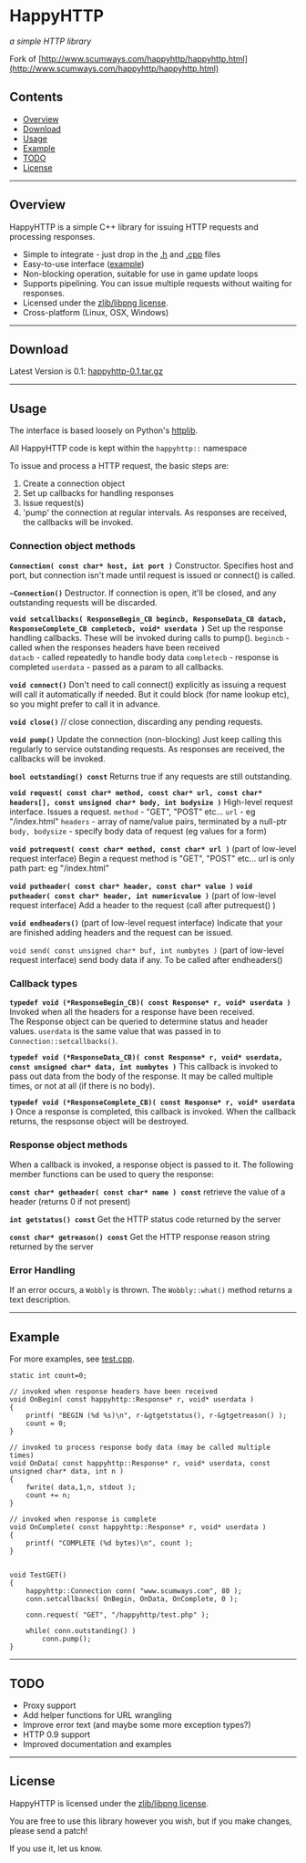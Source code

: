 HappyHTTP
=========

*a simple HTTP library*
 
 Fork of [http://www.scumways.com/happyhttp/happyhttp.html](http://www.scumways.com/happyhttp/happyhttp.html)

Contents
--------

-   [Overview](#overview)
-   [Download](#download)
-   [Usage](#usage)
-   [Example](#example)
-   [TODO](#todo)
-   [License](#license)

* * * * *

Overview
--------

HappyHTTP is a simple C++ library for issuing HTTP requests and
processing responses.

-   Simple to integrate - just drop in the [.h](happyhttp.h) and
    [.cpp](happyhttp.cpp) files
-   Easy-to-use interface ([example](#example))
-   Non-blocking operation, suitable for use in game update loops
-   Supports pipelining. You can issue multiple requests without waiting
    for responses.
-   Licensed under the [zlib/libpng
    license](http://www.opensource.org/licenses/zlib-license.php).
-   Cross-platform (Linux, OSX, Windows)

* * * * *

Download
--------

Latest Version is 0.1:
[happyhttp-0.1.tar.gz](http://www.scumways.com/happyhttp/happyhttp-0.1.tar.gz)

* * * * *

Usage
-----

The interface is based loosely on Python's
[httplib](http://docs.python.org/lib/module-httplib.html).

All HappyHTTP code is kept within the `happyhttp::` namespace

To issue and process a HTTP request, the basic steps are:

1.  Create a connection object
2.  Set up callbacks for handling responses
3.  Issue request(s)
4.  'pump' the connection at regular intervals. As responses are
    received, the callbacks will be invoked.

### Connection object methods

**`Connection( const char* host, int port )`**
 Constructor. Specifies host and port, but connection isn't made until
request is issued or connect() is called.

**`~Connection()`**
 Destructor. If connection is open, it'll be closed, and any outstanding
requests will be discarded.

**`void setcallbacks( ResponseBegin_CB begincb, ResponseData_CB datacb, ResponseComplete_CB completecb, void* userdata )`**
 Set up the response handling callbacks. These will be invoked during
calls to pump().
 `begincb` - called when the responses headers have been received\
 `datacb` - called repeatedly to handle body data
 `completecb` - response is completed
 `userdata` - passed as a param to all callbacks.

**`void connect()`**
 Don't need to call connect() explicitly as issuing a request will call
it automatically if needed. But it could block (for name lookup etc), so
you might prefer to call it in advance.

**`void close()`**
 // close connection, discarding any pending requests.

**`void pump()`**
 Update the connection (non-blocking) Just keep calling this regularly
to service outstanding requests. As responses are received, the
callbacks will be invoked.

**`bool outstanding() const`**
 Returns true if any requests are still outstanding.

**`void request( const char* method, const char* url, const char* headers[], const unsigned char* body, int bodysize )`**
 High-level request interface. Issues a request.
 `method` - "GET", "POST" etc...
 `url` - eg "/index.html"
 `headers` - array of name/value pairs, terminated by a null-ptr
 `body, bodysize` - specify body data of request (eg values for a form)

**`void putrequest( const char* method, const char* url )`** 
 (part of low-level request interface)
 Begin a request
 method is "GET", "POST" etc...
 url is only path part: eg "/index.html"

**`void putheader( const char* header, const char* value )`**
 **`void putheader( const char* header, int numericvalue )`**
 (part of low-level request interface)
 Add a header to the request (call after putrequest() )

**`void endheaders()`**
 (part of low-level request interface)
 Indicate that your are finished adding headers and the request can be
issued.

`void send( const unsigned char* buf, int numbytes )` 
 (part of low-level request interface)
 send body data if any. To be called after endheaders()

### Callback types

**`typedef void (*ResponseBegin_CB)( const Response* r, void* userdata )`**
 Invoked when all the headers for a response have been received.\
 The Response object can be queried to determine status and header
values.
 `userdata` is the same value that was passed in to
`Connection::setcallbacks()`.

**`typedef void (*ResponseData_CB)( const Response* r, void* userdata, const unsigned char* data, int numbytes )`**
 This callback is invoked to pass out data from the body of the
response. It may be called multiple times, or not at all (if there is no
body).

**`typedef void (*ResponseComplete_CB)( const Response* r, void* userdata )`**
 Once a response is completed, this callback is invoked. When the
callback returns, the respsonse object will be destroyed.

### Response object methods

When a callback is invoked, a response object is passed to it. The
following member functions can be used to query the response:

**`const char* getheader( const char* name ) const`**
 retrieve the value of a header (returns 0 if not present)

**`int getstatus() const`**
 Get the HTTP status code returned by the server

**`const char* getreason() const`**
 Get the HTTP response reason string returned by the server

### Error Handling

If an error occurs, a `Wobbly` is thrown. The `Wobbly::what()` method
returns a text description.

* * * * *

Example
-------

For more examples, see [test.cpp](test.cpp).


    static int count=0;

    // invoked when response headers have been received
    void OnBegin( const happyhttp::Response* r, void* userdata )
    {
        printf( "BEGIN (%d %s)\n", r-&gtgetstatus(), r-&gtgetreason() );
        count = 0;
    }

    // invoked to process response body data (may be called multiple times)
    void OnData( const happyhttp::Response* r, void* userdata, const unsigned char* data, int n )
    {
        fwrite( data,1,n, stdout );
        count += n;
    }

    // invoked when response is complete
    void OnComplete( const happyhttp::Response* r, void* userdata )
    {
        printf( "COMPLETE (%d bytes)\n", count );
    }


    void TestGET()
    {
        happyhttp::Connection conn( "www.scumways.com", 80 );
        conn.setcallbacks( OnBegin, OnData, OnComplete, 0 );

        conn.request( "GET", "/happyhttp/test.php" );

        while( conn.outstanding() )
            conn.pump();
    }

* * * * *

TODO
----

-   Proxy support
-   Add helper functions for URL wrangling
-   Improve error text (and maybe some more exception types?)
-   HTTP 0.9 support
-   Improved documentation and examples

* * * * *

License
-------

HappyHTTP is licensed under the [zlib/libpng
license](http://www.opensource.org/licenses/zlib-license.php).

You are free to use this library however you wish, but if you
make changes, please send a patch!

If you use it, let us know.
